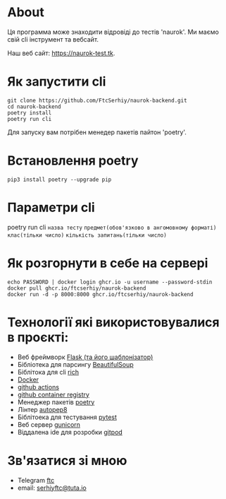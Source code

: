 # About
Ця программа може знаходити відровіді до тестів 'naurok'.
Ми маємо свій cli інструмент та вебсайт.

Наш веб сайт: <https://naurok-test.tk>.

# Як запустити cli
```
git clone https://github.com/FtcSerhiy/naurok-backend.git
cd naurok-backend
poetry install
poetry run cli
```
Для запуску вам потрібен менедер пакетів пайтон 'poetry'.

# Встановлення poetry
```
pip3 install poetry --upgrade pip
```

# Параметри cli
poetry run cli `назва тесту` `предмет(обов'язково в ангомовному форматі)` `клас(тільки число)` `кількість запитань(тільки число)`

# Як розгорнути в себе на сервері
```
echo PASSWORD | docker login ghcr.io -u username --password-stdin
docker pull ghcr.io/ftcserhiy/naurok-backend
docker run -d -p 8000:8000 ghcr.io/ftcserhiy/naurok-backend
```

# Технології які використовувалися в проєкті:
- Веб фреймворк [Flask (та його шаблонізатор)](https://flask.palletsprojects.com/en/2.2.x/)
- Бібліотека для парсингу [BeautifulSoup](https://beautiful-soup-4.readthedocs.io/en/latest/)
- Біблітока для cli [rich](https://pypi.org/project/rich/)
- [Docker](https://www.docker.com/)
- [github actions](https://github.com/features/actions)
- [github container registry](https://docs.github.com/ru/enterprise-server@3.6/packages/working-with-a-github-packages-registry/working-with-the-container-registry)
- Менеджер пакетів [poetry](https://python-poetry.org)
- Лінтер [autopep8](https://pypi.org/project/autopep8/)
- Біблітоека для тестування [pytest](https://pytest.org)
- Веб сервер [gunicorn](https://gunicorn.org)
- Віддалена ide для розробки [gitpod](https://www.gitpod.io)

# Зв'язатися зі мною
- Telegram [ftc](https://t.me/ftcserhiy)
- email: <serhiyftc@tuta.io>


